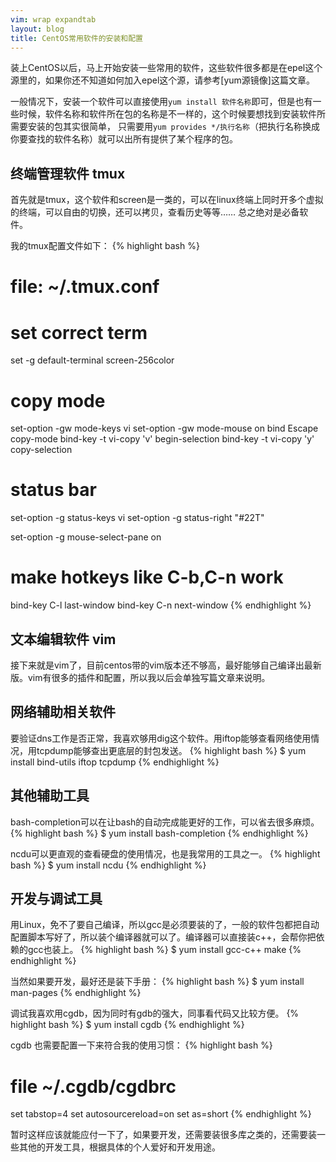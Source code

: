 ```yaml
---
vim: wrap expandtab
layout: blog
title: CentOS常用软件的安装和配置
---
```


装上CentOS以后，马上开始安装一些常用的软件，这些软件很多都是在epel这个源里的，如果你还不知道如何加入epel这个源，请参考[yum源镜像]这篇文章。

一般情况下，安装一个软件可以直接使用`yum install 软件名称`即可，但是也有一些时候，软件名称和软件所在包的名称是不一样的，这个时候要想找到安装软件所需要安装的包其实很简单， 只需要用`yum provides */执行名称`（把执行名称换成你要查找的软件名称）就可以出所有提供了某个程序的包。

## 终端管理软件 tmux
首先就是tmux，这个软件和screen是一类的，可以在linux终端上同时开多个虚拟的终端，可以自由的切换，还可以拷贝，查看历史等等…… 总之绝对是必备软件。

我的tmux配置文件如下：
{% highlight bash %}
# file: ~/.tmux.conf

# set correct term
set -g default-terminal screen-256color

# copy mode
set-option -gw mode-keys vi
set-option -gw mode-mouse on
bind Escape copy-mode 
bind-key -t vi-copy 'v' begin-selection
bind-key -t vi-copy 'y' copy-selection

# status bar
set-option -g status-keys vi
set-option -g status-right "#22T"

set-option -g mouse-select-pane on

# make hotkeys like C-b,C-n work
bind-key C-l last-window
bind-key C-n next-window
{% endhighlight %}

## 文本编辑软件 vim
接下来就是vim了，目前centos带的vim版本还不够高，最好能够自己编译出最新版。vim有很多的插件和配置，所以我以后会单独写篇文章来说明。


## 网络辅助相关软件
要验证dns工作是否正常，我喜欢够用dig这个软件。用iftop能够查看网络使用情况，用tcpdump能够查出更底层的封包发送。
{% highlight bash %}
$ yum install bind-utils iftop tcpdump
{% endhighlight %}

## 其他辅助工具
bash-completion可以在让bash的自动完成能更好的工作，可以省去很多麻烦。
{% highlight bash %}
$ yum install bash-completion
{% endhighlight %}

ncdu可以更直观的查看硬盘的使用情况，也是我常用的工具之一。
{% highlight bash %}
$ yum install ncdu
{% endhighlight %}

## 开发与调试工具
用Linux，免不了要自己编译，所以gcc是必须要装的了，一般的软件包都把自动配置脚本写好了，所以装个编译器就可以了。编译器可以直接装c++，会帮你把依赖的gcc也装上。
{% highlight bash %}
$ yum install gcc-c++ make
{% endhighlight %}

当然如果要开发，最好还是装下手册：
{% highlight bash %}
$ yum install man-pages
{% endhighlight %}


调试我喜欢用cgdb，因为同时有gdb的强大，同事看代码又比较方便。
{% highlight bash %}
$ yum install cgdb
{% endhighlight %}

cgdb 也需要配置一下来符合我的使用习惯：
{% highlight bash %}
# file ~/.cgdb/cgdbrc
set tabstop=4
set autosourcereload=on
set as=short
{% endhighlight %}

暂时这样应该就能应付一下了，如果要开发，还需要装很多库之类的，还需要装一些其他的开发工具，根据具体的个人爱好和开发用途。




